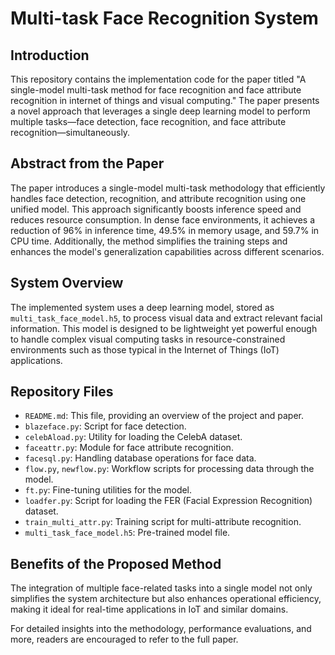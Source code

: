 # Multi-task Face Recognition System

## Introduction
This repository contains the implementation code for the paper titled "A single-model multi-task method for face recognition and face attribute recognition in internet of things and visual computing." The paper presents a novel approach that leverages a single deep learning model to perform multiple tasks—face detection, face recognition, and face attribute recognition—simultaneously.

## Abstract from the Paper
The paper introduces a single-model multi-task methodology that efficiently handles face detection, recognition, and attribute recognition using one unified model. This approach significantly boosts inference speed and reduces resource consumption. In dense face environments, it achieves a reduction of 96% in inference time, 49.5% in memory usage, and 59.7% in CPU time. Additionally, the method simplifies the training steps and enhances the model's generalization capabilities across different scenarios.

## System Overview
The implemented system uses a deep learning model, stored as `multi_task_face_model.h5`, to process visual data and extract relevant facial information. This model is designed to be lightweight yet powerful enough to handle complex visual computing tasks in resource-constrained environments such as those typical in the Internet of Things (IoT) applications.

## Repository Files
- `README.md`: This file, providing an overview of the project and paper.
- `blazeface.py`: Script for face detection.
- `celebAload.py`: Utility for loading the CelebA dataset.
- `faceattr.py`: Module for face attribute recognition.
- `facesql.py`: Handling database operations for face data.
- `flow.py`, `newflow.py`: Workflow scripts for processing data through the model.
- `ft.py`: Fine-tuning utilities for the model.
- `loadfer.py`: Script for loading the FER (Facial Expression Recognition) dataset.
- `train_multi_attr.py`: Training script for multi-attribute recognition.
- `multi_task_face_model.h5`: Pre-trained model file.

## Benefits of the Proposed Method
The integration of multiple face-related tasks into a single model not only simplifies the system architecture but also enhances operational efficiency, making it ideal for real-time applications in IoT and similar domains.

For detailed insights into the methodology, performance evaluations, and more, readers are encouraged to refer to the full paper.
